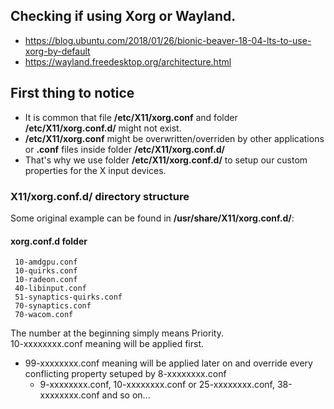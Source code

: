## Checking if using Xorg or Wayland.
* https://blog.ubuntu.com/2018/01/26/bionic-beaver-18-04-lts-to-use-xorg-by-default
* https://wayland.freedesktop.org/architecture.html


## First thing to notice
* It is common that file **/etc/X11/xorg.conf** and folder **/etc/X11/xorg.conf.d/** might not exist.
* **/etc/X11/xorg.conf** might be overwritten/overriden by other applications or **.conf** files inside folder **/etc/X11/xorg.conf.d/**
* That's why we use folder **/etc/X11/xorg.conf.d/** to setup our custom properties for the X input devices.


### X11/xorg.conf.d/ directory structure
Some original example can be found in **/usr/share/X11/xorg.conf.d/**:

#### xorg.conf.d folder
```
 10-amdgpu.conf
 10-quirks.conf
 10-radeon.conf
 40-libinput.conf
 51-synaptics-quirks.conf
 70-synaptics.conf
 70-wacom.conf
```
The number at the beginning simply means Priority.  
10-xxxxxxxx.conf meaning will be applied first.  
 * 99-xxxxxxxx.conf meaning will be applied later on and override every conflicting property setuped by 8-xxxxxxxx.conf 
   * 9-xxxxxxxx.conf, 10-xxxxxxxx.conf or 25-xxxxxxxx.conf, 38-xxxxxxxx.conf and so on...
